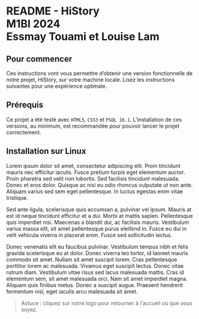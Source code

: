 README - HiStory  
M1BI 2024  
Essmay Touami et Louise Lam
==============

## Pour commencer
Ces instructions vont vous permettre d’obtenir une version fonctionnelle de notre projet, HiStory, sur votre machine locale. Lisez les instructions suivantes pour une expérience optimale.

## Prérequis
Ce projet a été testé avec `HTML5`, `CSS3` et `PSQL 16.1`. L’installation de ces versions, au minimum, est recommandée pour pouvoir lancer le projet correctement.

## Installation sur Linux
Lorem ipsum dolor sit amet, consectetur adipiscing elit. Proin tincidunt mauris nec efficitur iaculis. Fusce pretium turpis eget elementum auctor. Proin pharetra sed velit non lobortis. Sed facilisis tincidunt malesuada. Donec et eros dolor. Quisque ac nisi eu odio rhoncus vulputate ut non ante. Aliquam varius sed sem eget pellentesque. In luctus egestas enim vitae tristique.

Sed ante ligula, scelerisque quis accumsan a, pulvinar vel ipsum. Mauris at est id neque tincidunt efficitur et a dui. Morbi at mattis sapien. Pellentesque quis imperdiet nisi. Maecenas a blandit dui, ac facilisis mauris. Vestibulum varius massa elit, sit amet pellentesque purus eleifend in. Fusce eu dui in velit vehicula viverra in placerat enim. Fusce sed sollicitudin lectus.

Donec venenatis elit eu faucibus pulvinar. Vestibulum tempus nibh et felis gravida scelerisque eu at dolor. Donec viverra leo tortor, id laoreet mauris commodo sit amet. Nullam sit amet suscipit lorem. Cras pellentesque porttitor lorem ac malesuada. Vivamus eget suscipit lectus. Donec vitae rutrum diam. Vestibulum vitae risus sed lacus malesuada mattis. Cras id elementum sem, sit amet malesuada orci. Nam sit amet imperdiet magna. Aliquam quis finibus metus. Donec a suscipit augue. Praesent hendrerit fermentum nisl, eget iaculis arcu malesuada sit amet.

> Astuce : cliquez sur notre logo pour retourner à l'accueil où que vous soyez.